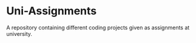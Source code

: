 # Uni-Assignments
A repository containing different coding projects given as assignments at university.
